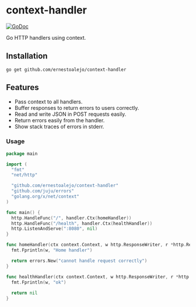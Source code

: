 
# context-handler

[![GoDoc](https://godoc.org/github.com/ernestoalejo/context-handler?status.svg)](https://godoc.org/github.com/ernestoalejo/context-handler)

Go HTTP handlers using context.


## Installation

```shell
go get github.com/ernestoalejo/context-handler
```


## Features

 - Pass context to all handlers.
 - Buffer responses to return errors to users correctly.
 - Read and write JSON in POST requests easily.
 - Return errors easily from the handler.
 - Show stack traces of errors in stderr.


### Usage

```go
package main

import (
  "fmt"
  "net/http"

  "github.com/ernestoalejo/context-handler"
  "github.com/juju/errors"
  "golang.org/x/net/context"
)

func main() {
  http.HandleFunc("/", handler.Ctx(homeHandler))
  http.HandleFunc("/health", handler.Ctx(healthHandler))
  http.ListenAndServe(":8080", nil)
}

func homeHandler(ctx context.Context, w http.ResponseWriter, r *http.Request) error {
  fmt.Fprintln(w, "Home handler")

  return errors.New("cannot handle request correctly")
}

func healthHandler(ctx context.Context, w http.ResponseWriter, r *http.Request) error {
  fmt.Fprintln(w, "ok")
  
  return nil
}
```
